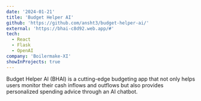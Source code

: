 ```yaml
---
date: '2024-01-21'
title: 'Budget Helper AI'
github: 'https://github.com/ansht3/budget-helper-ai/'
external: 'https://bhai-c8d92.web.app/#'
tech:
  - React
  - Flask
  - OpenAI
company: 'Boilermake-XI'
showInProjects: true
---
```


Budget Helper AI (BHAI) is a cutting-edge budgeting app that not only helps users monitor their cash inflows and outflows but also provides personalized spending advice through an AI chatbot.
